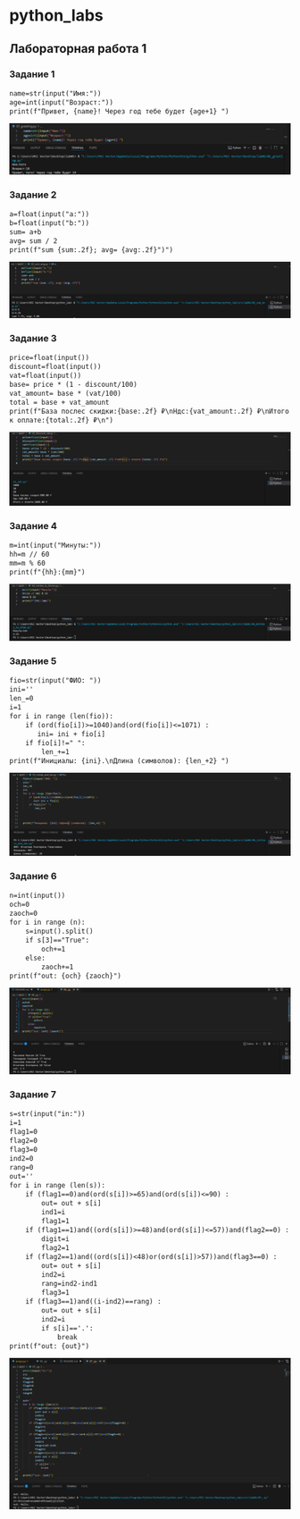 # python_labs

## Лабораторная работа 1

### Задание 1
```
name=str(input("Имя:"))
age=int(input("Возраст:"))
print(f"Привет, {name}! Через год тебе будет {age+1} ")
```
![pic 1](./src/image/lab01/01.png)
### Задание 2
```
a=float(input("a:"))
b=float(input("b:"))
sum= a+b
avg= sum / 2
print(f"sum {sum:.2f}; avg= {avg:.2f}")")
```
![pic 2](./src/image/lab01/02.png)
### Задание 3
```
price=float(input())
discount=float(input())
vat=float(input())
base= price * (1 - discount/100)
vat_amount= base * (vat/100)
total = base + vat_amount
print(f"База послес скидки:{base:.2f} ₽\nНдс:{vat_amount:.2f} ₽\nИтого к оплате:{total:.2f} ₽\n")
```
![pic 3](./src/image/lab01/03.png)
### Задание 4
```
m=int(input("Минуты:"))
hh=m // 60
mm=m % 60
print(f"{hh}:{mm}")
```
![pic 4](./src/image/lab01/04.png)
### Задание 5
```
fio=str(input("ФИО: "))
ini=''
len_=0
i=1
for i in range (len(fio)):
    if (ord(fio[i])>=1040)and(ord(fio[i])<=1071) : 
       ini= ini + fio[i]
    if fio[i]!=" ":
        len_+=1
print(f"Инициалы: {ini}.\nДлина (символов): {len_+2} ")
```
![pic 5](./src/image/lab01/05.png)

### Задание 6
```
n=int(input())
och=0
zaoch=0
for i in range (n):
    s=input().split()
    if s[3]=="True":
        och+=1
    else:
        zaoch+=1
print(f"out: {och} {zaoch}")
```
![pic 6](./src/image/lab01/06.png)

### Задание 7
```
s=str(input("in:"))
i=1
flag1=0
flag2=0
flag3=0
ind2=0
rang=0
out=''
for i in range (len(s)):
    if (flag1==0)and(ord(s[i])>=65)and(ord(s[i])<=90) :
        out= out + s[i]
        ind1=i
        flag1=1
    if (flag1==1)and((ord(s[i])>=48)and(ord(s[i])<=57))and(flag2==0) :
        digit=i
        flag2=1
    if (flag2==1)and((ord(s[i])<48)or(ord(s[i])>57))and(flag3==0) :
        out= out + s[i]
        ind2=i
        rang=ind2-ind1
        flag3=1
    if (flag3==1)and((i-ind2)==rang) :
        out= out + s[i]
        ind2=i
        if s[i]=='.':
            break
print(f"out: {out}")
```
![pic 7](./src/image/lab01/07.png)
